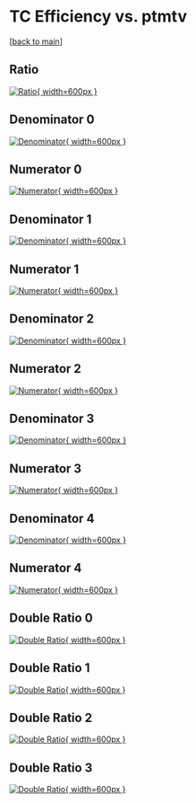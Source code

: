 # TC Efficiency vs. ptmtv

[[back to main](./)]



## Ratio

[![Ratio](../mtv/var/TC_base_13_-1_eff_ptmtv.png){ width=600px }](../mtv/var/TC_base_13_-1_eff_ptmtv.pdf)

## Denominator 0

[![Denominator](../mtv/den/TC_base_13_-1_eff_ptmtv_den0.png){ width=600px }](../mtv/den/TC_base_13_-1_eff_ptmtv_den0.pdf)

## Numerator 0

[![Numerator](../mtv/num/TC_base_13_-1_eff_ptmtv_num0.png){ width=600px }](../mtv/num/TC_base_13_-1_eff_ptmtv_num0.pdf)

## Denominator 1

[![Denominator](../mtv/den/TC_base_13_-1_eff_ptmtv_den1.png){ width=600px }](../mtv/den/TC_base_13_-1_eff_ptmtv_den1.pdf)

## Numerator 1

[![Numerator](../mtv/num/TC_base_13_-1_eff_ptmtv_num1.png){ width=600px }](../mtv/num/TC_base_13_-1_eff_ptmtv_num1.pdf)

## Denominator 2

[![Denominator](../mtv/den/TC_base_13_-1_eff_ptmtv_den2.png){ width=600px }](../mtv/den/TC_base_13_-1_eff_ptmtv_den2.pdf)

## Numerator 2

[![Numerator](../mtv/num/TC_base_13_-1_eff_ptmtv_num2.png){ width=600px }](../mtv/num/TC_base_13_-1_eff_ptmtv_num2.pdf)

## Denominator 3

[![Denominator](../mtv/den/TC_base_13_-1_eff_ptmtv_den3.png){ width=600px }](../mtv/den/TC_base_13_-1_eff_ptmtv_den3.pdf)

## Numerator 3

[![Numerator](../mtv/num/TC_base_13_-1_eff_ptmtv_num3.png){ width=600px }](../mtv/num/TC_base_13_-1_eff_ptmtv_num3.pdf)

## Denominator 4

[![Denominator](../mtv/den/TC_base_13_-1_eff_ptmtv_den4.png){ width=600px }](../mtv/den/TC_base_13_-1_eff_ptmtv_den4.pdf)

## Numerator 4

[![Numerator](../mtv/num/TC_base_13_-1_eff_ptmtv_num4.png){ width=600px }](../mtv/num/TC_base_13_-1_eff_ptmtv_num4.pdf)

## Double Ratio 0

[![Double Ratio](../mtv/ratio/TC_base_13_-1_eff_ptmtv_ratio0.png){ width=600px }](../mtv/ratio/TC_base_13_-1_eff_ptmtv_ratio0.pdf)

## Double Ratio 1

[![Double Ratio](../mtv/ratio/TC_base_13_-1_eff_ptmtv_ratio1.png){ width=600px }](../mtv/ratio/TC_base_13_-1_eff_ptmtv_ratio1.pdf)

## Double Ratio 2

[![Double Ratio](../mtv/ratio/TC_base_13_-1_eff_ptmtv_ratio2.png){ width=600px }](../mtv/ratio/TC_base_13_-1_eff_ptmtv_ratio2.pdf)

## Double Ratio 3

[![Double Ratio](../mtv/ratio/TC_base_13_-1_eff_ptmtv_ratio3.png){ width=600px }](../mtv/ratio/TC_base_13_-1_eff_ptmtv_ratio3.pdf)

